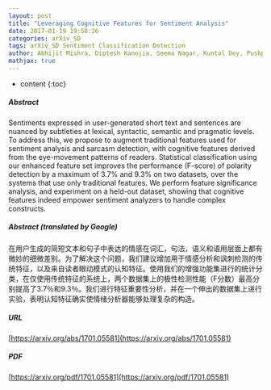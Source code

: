 ```yaml
---
layout: post
title: "Leveraging Cognitive Features for Sentiment Analysis"
date: 2017-01-19 19:58:26
categories: arXiv_SD
tags: arXiv_SD Sentiment Classification Detection
author: Abhijit Mishra, Diptesh Kanojia, Seema Nagar, Kuntal Dey, Pushpak Bhattacharyya
mathjax: true
---
```


* content
{:toc}

##### Abstract
Sentiments expressed in user-generated short text and sentences are nuanced by subtleties at lexical, syntactic, semantic and pragmatic levels. To address this, we propose to augment traditional features used for sentiment analysis and sarcasm detection, with cognitive features derived from the eye-movement patterns of readers. Statistical classification using our enhanced feature set improves the performance (F-score) of polarity detection by a maximum of 3.7% and 9.3% on two datasets, over the systems that use only traditional features. We perform feature significance analysis, and experiment on a held-out dataset, showing that cognitive features indeed empower sentiment analyzers to handle complex constructs.

##### Abstract (translated by Google)
在用户生成的简短文本和句子中表达的情感在词汇，句法，语义和语用层面上都有微妙的细微差别。为了解决这个问题，我们建议增加用于情感分析和讽刺检测的传统特征，以及来自读者眼动模式的认知特征。使用我们的增强功能集进行的统计分类，在仅使用传统特征的系统上，两个数据集上的极性检测性能（F分数）最高分别提高了3.7％和9.3％。我们进行特征重要性分析，并在一个伸出的数据集上进行实验，表明认知特征确实使情绪分析器能够处理复杂的构造。

##### URL
[https://arxiv.org/abs/1701.05581](https://arxiv.org/abs/1701.05581)

##### PDF
[https://arxiv.org/pdf/1701.05581](https://arxiv.org/pdf/1701.05581)

